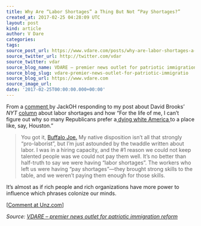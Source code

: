 ```yaml
---
title: Why Are “Labor Shortages” a Thing But Not “Pay Shortages?”
created_at: 2017-02-25 04:28:09 UTC
layout: post
kind: article
author: V Dare
categories: 
tags: 
source_post_url: https://www.vdare.com/posts/why-are-labor-shortages-a-thing-but-not-pay-shortages
source_twitter_url: http://twitter.com/vdar
source_twitter: vdar
source_blog_name: VDARE – premier news outlet for patriotic immigration reform
source_blog_slug: vdare-premier-news-outlet-for-patriotic-immigratio
source_blog_url: https://www.vdare.com
source_image_url: 
date: '2017-02-25T00:00:00.000+00:00'
---
```

<div class="pf-content"><p>From a <a href="http://www.unz.com/isteve/david-brooks-responds-to-my-undocumented-irrigation-with-his-own-watery-metaphors/#comment-1777459">comment </a>by JackOH responding to my post about David Brooks’ <em>NYT</em> <a title="http://www.unz.com/isteve/david-brooks-responds-to-my-undocumented-irrigation-with-his-own-watery-metaphors/" href="http://www.vdare.com/posts/david-brooks-responds-to-sailers-undocumented-irrigation-with-his-own-watery-metaphors">column</a> about labor shortages and how “For the life of me, I can’t figure out why so many Republicans prefer a<a href="http://www.vdare.com/posts/jennifer-rubin-doubles-down-on-brooks-dying-white-america-smear"> dying white America </a>to a place like, say, Houston.”</p><!-- TAG START { player: "7518-804336-VDare - Outstream - Rev", owner: "ONE Video by AOL", for: "ONE Video by AOL" - BEINJS } --><div id="57966237cc52c74a5e1363c4" class="vdb_player vdb_57966237cc52c74a5e1363c456bcd17ce4b018167fea5539">    <script type="text/javascript" src="//delivery.vidible.tv/jsonp/pid=57966237cc52c74a5e1363c4/56bcd17ce4b018167fea5539_bein.js"></script></div><!-- TAG END { date: 07/25/16 } -->
<blockquote><p><a id="xlink_1_2" class="xlink" title="Anchor Link to This Paragraph" href="http://www.unz.com/isteve/#xlink_1_2" name="xlink_1_2"></a> You got it, <a href="http://www.unz.com/isteve/david-brooks-responds-to-my-undocumented-irrigation-with-his-own-watery-metaphors/#comment-1777378">Buffalo Joe.</a> My native disposition isn’t all that strongly “pro-laborist”, but I’m just astounded by the twaddle written about labor. I was in a hiring capacity, and the #1 reason we could not keep talented people was we could not pay them well. It’s no better than half-truth to say we were having “labor shortages”. The workers who left us were having “pay shortages”—they brought strong skills to the table, and we weren’t paying them enough for those skills.</p></blockquote>
<p><a id="xlink_1_3" class="xlink" title="Anchor Link to This Paragraph" href="http://www.unz.com/isteve/#xlink_1_3" name="xlink_1_3"></a>It’s almost as if rich people and rich organizations have more power to influence which phrases colonize our minds.</p>
<p>[<a href="http://www.unz.com/isteve/why-are-labor-shortages-a-thing-but-not-pay-shortages/">Comment at Unz.com</a>]</p>
</div><div class="">
    <i>Source: <a href="https://www.vdare.com">VDARE – premier news outlet for patriotic immigration reform</a></i>
</div>
